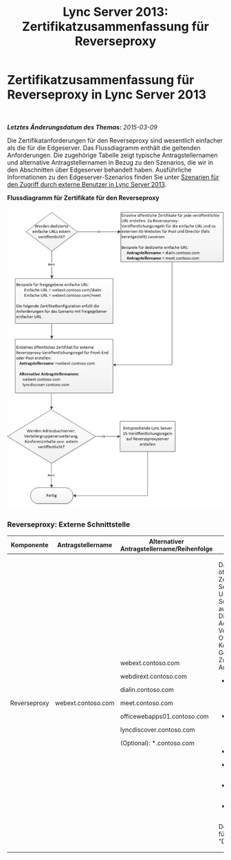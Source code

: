﻿---
title: 'Lync Server 2013: Zertifikatzusammenfassung für Reverseproxy'
TOCTitle: Zertifikatzusammenfassung für Reverseproxy
ms:assetid: f2b9a53f-aead-413d-81e9-4a294a010fbb
ms:mtpsurl: https://technet.microsoft.com/de-de/library/JJ205381(v=OCS.15)
ms:contentKeyID: 49295877
ms.date: 05/19/2016
mtps_version: v=OCS.15
ms.translationtype: HT
---

# Zertifikatzusammenfassung für Reverseproxy in Lync Server 2013

 

_**Letztes Änderungsdatum des Themas:** 2015-03-09_

Die Zertifikatanforderungen für den Reverseproxy sind wesentlich einfacher als die für die Edgeserver. Das Flussdiagramm enthält die geltenden Anforderungen. Die zugehörige Tabelle zeigt typische Antragstellernamen und alternative Antragstellernamen in Bezug zu den Szenarios, die wir in den Abschnitten über Edgeserver behandelt haben. Ausführliche Informationen zu den Edgeserver-Szenarios finden Sie unter [Szenarien für den Zugriff durch externe Benutzer in Lync Server 2013](lync-server-2013-scenarios-for-external-user-access.md).

**Flussdiagramm für Zertifikate für den Reverseproxy**

![Zertifikatflussdiagramm für Edgeserver](images/JJ205381.026045d7-1b4b-4651-b32f-2d43a7161198(OCS.15).jpg "Zertifikatflussdiagramm für Edgeserver")

### Reverseproxy: Externe Schnittstelle

<table>
<colgroup>
<col style="width: 25%" />
<col style="width: 25%" />
<col style="width: 25%" />
<col style="width: 25%" />
</colgroup>
<thead>
<tr class="header">
<th>Komponente</th>
<th>Antragstellername</th>
<th>Alternativer Antragstellername/Reihenfolge</th>
<th>Kommentare</th>
</tr>
</thead>
<tbody>
<tr class="odd">
<td><p>Reverseproxy</p></td>
<td><p>webext.contoso.com</p></td>
<td><p>webext.contoso.com</p>
<p>webdirext.contoso.com</p>
<p>dialin.contoso.com</p>
<p>meet.contoso.com</p>
<p>officewebapps01.contoso.com</p>
<p>lyncdiscover.contoso.com</p>
<p>(Optional): *.contoso.com</p></td>
<td><p>Das Zertifikat muss von einer öffentlichen Zertifizierungsstelle und mit Server-EKU (Enhanced Key Usage, erweiterte Schlüsselverwendung) ausgestellt werden. Zu den Diensten gehören folgende: Adressbuchdienst, Verteilergruppenerweiterung, Office Web Apps für Konferenzen und Lync-IP-Geräteveröffentlichungsregeln. Zu den alternativen Antragstellernamen gehören:</p>
<ul>
<li><p>Externer FQDN für Webdienste für den Front-End-Server oder den Front-End-Pool</p></li>
<li><p>Externer FQDN für Webdienste für den Director oder den Directorpool</p></li>
<li><p>Einwahlkonferenzen</p></li>
<li><p>Veröffentlichungsregel für Onlinebesprechungen</p></li>
<li><p>Office Web Apps für Konferenzen</p></li>
<li><p>&quot;lyncdiscover&quot; (AutoErmittlung)</p></li>
</ul>
<p>Der optionale Platzhalter steht für einen &quot;Meet&quot;- und einen &quot;Dialin&quot;-SAN.</p></td>
</tr>
</tbody>
</table>

